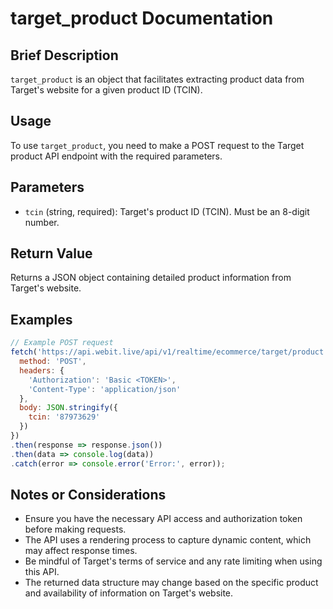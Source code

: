 # target_product Documentation

## Brief Description
`target_product` is an object that facilitates extracting product data from Target's website for a given product ID (TCIN).

## Usage
To use `target_product`, you need to make a POST request to the Target product API endpoint with the required parameters.

## Parameters
- `tcin` (string, required): Target's product ID (TCIN). Must be an 8-digit number.

## Return Value
Returns a JSON object containing detailed product information from Target's website.

## Examples

```javascript
// Example POST request
fetch('https://api.webit.live/api/v1/realtime/ecommerce/target/product', {
  method: 'POST',
  headers: {
    'Authorization': 'Basic <TOKEN>',
    'Content-Type': 'application/json'
  },
  body: JSON.stringify({
    tcin: '87973629'
  })
})
.then(response => response.json())
.then(data => console.log(data))
.catch(error => console.error('Error:', error));
```

## Notes or Considerations
- Ensure you have the necessary API access and authorization token before making requests.
- The API uses a rendering process to capture dynamic content, which may affect response times.
- Be mindful of Target's terms of service and any rate limiting when using this API.
- The returned data structure may change based on the specific product and availability of information on Target's website.